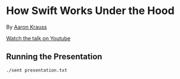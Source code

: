 How Swift Works Under the Hood
==

By [Aaron Krauss](https://thecodeboss.dev)

[Watch the talk on Youtube](https://www.youtube.com/watch?v=iPddh9N9o8A)

## Running the Presentation

```
./sent presentation.txt
```

